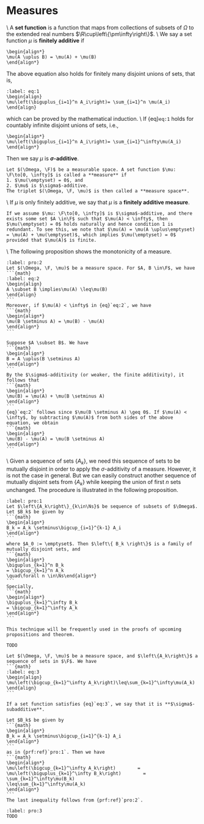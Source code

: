 # Measures
\ 
A **set function** is a function that maps from collections of subsets of $\Omega$ to the extended real numbers $\R\cup\left\{\pm\infty\right\}$.
\ 
We say a set function $\mu$ is **finitely additive** if 
```{math}
\begin{align*}
\mu(A \uplus B) = \mu(A) + \mu(B)
\end{align*}
```
The above equation also holds for finitely many disjoint unions of sets, that is, 
```{math}
:label: eq:1
\begin{align}
\mu\left(\biguplus_{i=1}^n A_i\right)= \sum_{i=1}^n \mu(A_i)
\end{align}
```
which can be proved by the mathematical induction.
\ 
If {eq}`eq:1` holds for countably infinite disjoint unions of sets, i.e., 
```{math}
\begin{align*}
\mu\left(\biguplus_{i=1}^n A_i\right)= \sum_{i=1}^\infty\mu(A_i)
\end{align*}
```
Then we say $\mu$ is **$\sigma$-additive**. 
````{prf:definition}
Let $(\Omega, \F)$ be a measurable space. A set function $\mu: \F\to[0, \infty]$ is called a **measure** if
1. $\mu(\emptyset) = 0$, and 
2. $\mu$ is $\sigma$-additive.
The triplet $(\Omega, \F, \mu)$ is then called a **measure space**.
````
\ 
If $\mu$ is only finitely additive, we say that $\mu$ is a **finitely additive measure**. 
````{prf:remark}
If we assume $\mu: \F\to[0, \infty]$ is $\sigma$-additive, and there exists some set $A \in\F$ such that $\mu(A) < \infty$, then $\mu(\emptyset) = 0$ holds naturally and hence condition 1 is redundant. To see this, we note that $\mu(A) = \mu(A \uplus\emptyset) = \mu(A) + \mu(\emptyset)$, which implies $\mu(\emptyset) = 0$ provided that $\mu(A)$ is finite.
````
\ 
The following proposition shows the monotonicity of a measure.
````{prf:proposition}
:label: pro:2
Let $(\Omega, \F, \mu)$ be a measure space. For $A, B \in\F$, we have
```{math}
:label: eq:2
\begin{align}
A \subset B \implies\mu(A) \leq\mu(B)
\end{align}
```
Moreover, if $\mu(A) < \infty$ in {eq}`eq:2`, we have 
```{math}
\begin{align*}
\mu(B \setminus A) = \mu(B) - \mu(A)
\end{align*}
```
````
````{prf:proof}
Suppose $A \subset B$. We have 
```{math}
\begin{align*}
B = A \uplus(B \setminus A)
\end{align*}
```
By the $\sigma$-additivity (or weaker, the finite additivity), it follows that 
```{math}
\begin{align*}
\mu(B) = \mu(A) + \mu(B \setminus A)
\end{align*}
```
{eq}`eq:2` follows since $\mu(B \setminus A) \geq 0$. If $\mu(A) < \infty$, by subtracting $\mu(A)$ from both sides of the above equation, we obtain
```{math}
\begin{align*}
\mu(B) - \mu(A) = \mu(B \setminus A)
\end{align*}
```
````
\ 
Given a sequence of sets $\left\{A_k\right\}$, we need this sequence of sets to be mutually disjoint in order to apply the $\sigma$-additivity of a measure. However, it is not the case in general. But we can easily construct another sequence of mutually disjoint sets from $\left\{A_k\right\}$ while keeping the union of first $n$ sets unchanged. The procedure is illustrated in the following proposition.
````{prf:proposition}
:label: pro:1
Let $\left\{A_k\right\}_{k\in\Ns}$ be sequence of subsets of $\Omega$. Let $B_k$ be given by 
```{math}
\begin{align*}
B_k = A_k \setminus\bigcup_{i=1}^{k-1} A_i
\end{align*}
```
where $A_0 := \emptyset$. Then $\left\{ B_k \right\}$ is a family of mutually disjoint sets, and 
```{math}
\begin{align*}
\biguplus_{k=1}^n B_k 
= \bigcup_{k=1}^n A_k
\quad\forall n \in\Ns\end{align*}
```
Specially, 
```{math}
\begin{align*}
\biguplus_{k=1}^\infty B_k 
= \bigcup_{k=1}^\infty A_k
\end{align*}
```
````
````{prf:remark}
This technique will be frequently used in the proofs of upcoming propositions and theorem.
````
````{prf:proof}
TODO
````
````{prf:proposition}
Let $(\Omega, \F, \mu)$ be a measure space, and $\left\{A_k\right\}$ a sequence of sets in $\F$. We have 
```{math}
:label: eq:3
\begin{align}
\mu\left(\bigcup_{k=1}^\infty A_k\right)\leq\sum_{k=1}^\infty\mu(A_k)
\end{align}
```
````
````{prf:remark}
If a set function satisfies {eq}`eq:3`, we say that it is **$\sigma$-subadditive**.
````
````{prf:proof}
Let $B_k$ be given by 
```{math}
\begin{align*}
B_k = A_k \setminus\bigcup_{i=1}^{k-1} A_i
\end{align*}
```
as in {prf:ref}`pro:1`. Then we have 
```{math}
\begin{align*}
\mu\left(\bigcup_{k=1}^\infty A_k\right)        = \mu\left(\biguplus_{k=1}^\infty B_k\right)        = \sum_{k=1}^\infty\mu(B_k)
\leq\sum_{k=1}^\infty\mu(A_k)
\end{align*}
```
The last inequality follows from {prf:ref}`pro:2`.
````
````{prf:proposition}
:label: pro:3
TODO
````
